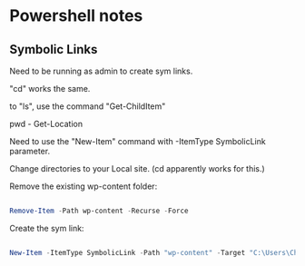 # Powershell notes

## Symbolic Links

Need to be running as admin to create sym links.

"cd" works the same.

to "ls", use the command "Get-ChildItem"

pwd - Get-Location

Need to use the "New-Item" command with -ItemType SymbolicLink parameter.

Change directories to your Local site. (cd apparently works for this.)

Remove the existing wp-content folder:

```powershell

Remove-Item -Path wp-content -Recurse -Force

```

Create the sym link:

```powershell

New-Item -ItemType SymbolicLink -Path "wp-content" -Target "C:\Users\Chris.Hegarty\WPE.WordPress\[site]\wp-content"

```



